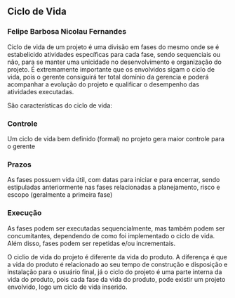 ## Ciclo de Vida
### Felipe Barbosa Nicolau Fernandes

Ciclo de vida de um projeto é uma divisão em fases do mesmo onde se é estabelicido atividades específicas para cada fase, sendo sequenciais ou não, para se manter uma unicidade no desenvolvimento e organização do projeto. É extremamente importante que os envolvidos sigam o ciclo de vida, pois o gerente consiguirá ter total domínio da gerencia e poderá acompanhar a evolução do projeto e qualificar o desempenho das atividades executadas.

São características do ciclo de vida:
### Controle
Um ciclo de vida bem definido (formal) no projeto gera maior controle para o gerente
### Prazos
As fases possuem vida útil, com datas para iniciar e para encerrar, sendo estipuladas anteriormente nas fases relacionadas a planejamento, risco e escopo (geralmente a primeira fase)
### Execução
As fases podem ser executadas sequencialmente, mas também podem ser concumitantes, dependendo de como foi implementado o ciclo de vida. Além disso, fases podem ser repetidas e/ou incrementais.

O ciclio de vida do projeto é diferente da vida do produto. A diferença é que a vida do produto é relacionado ao seu tempo de construção e disposição e instalação para o usuário final, já o ciclo do projeto é uma parte interna da vida do produto, pois cada fase da vida do produto, pode existir um projeto envolvido, logo um ciclo de vida inserido.
